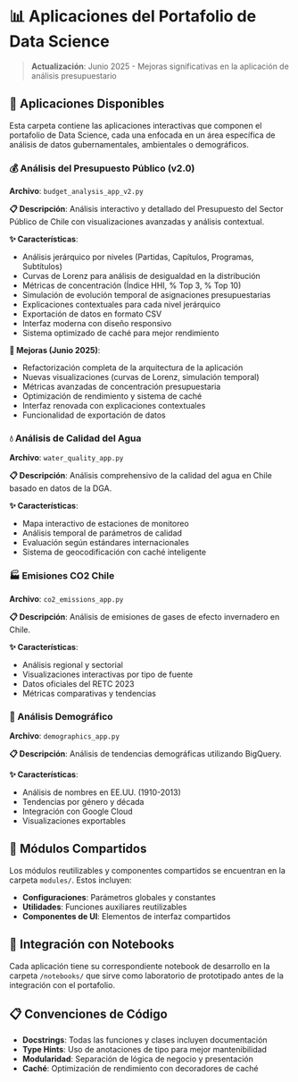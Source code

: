 # 📊 Aplicaciones del Portafolio de Data Science

> **Actualización**: Junio 2025 - Mejoras significativas en la aplicación de análisis presupuestario

## 🚀 Aplicaciones Disponibles

Esta carpeta contiene las aplicaciones interactivas que componen el portafolio de Data Science, cada una enfocada en un área específica de análisis de datos gubernamentales, ambientales o demográficos.

### 💰 Análisis del Presupuesto Público (v2.0)
**Archivo**: `budget_analysis_app_v2.py`

**📋 Descripción**: Análisis interactivo y detallado del Presupuesto del Sector Público de Chile con visualizaciones avanzadas y análisis contextual.

**✨ Características**:
- Análisis jerárquico por niveles (Partidas, Capítulos, Programas, Subtítulos)
- Curvas de Lorenz para análisis de desigualdad en la distribución
- Métricas de concentración (Índice HHI, % Top 3, % Top 10)
- Simulación de evolución temporal de asignaciones presupuestarias
- Explicaciones contextuales para cada nivel jerárquico
- Exportación de datos en formato CSV
- Interfaz moderna con diseño responsivo
- Sistema optimizado de caché para mejor rendimiento

**🔄 Mejoras (Junio 2025)**:
- Refactorización completa de la arquitectura de la aplicación
- Nuevas visualizaciones (curvas de Lorenz, simulación temporal)
- Métricas avanzadas de concentración presupuestaria
- Optimización de rendimiento y sistema de caché
- Interfaz renovada con explicaciones contextuales
- Funcionalidad de exportación de datos

### 💧 Análisis de Calidad del Agua
**Archivo**: `water_quality_app.py`

**📋 Descripción**: Análisis comprehensivo de la calidad del agua en Chile basado en datos de la DGA.

**✨ Características**:
- Mapa interactivo de estaciones de monitoreo
- Análisis temporal de parámetros de calidad
- Evaluación según estándares internacionales
- Sistema de geocodificación con caché inteligente

### 🏭 Emisiones CO2 Chile
**Archivo**: `co2_emissions_app.py`

**📋 Descripción**: Análisis de emisiones de gases de efecto invernadero en Chile.

**✨ Características**:
- Análisis regional y sectorial
- Visualizaciones interactivas por tipo de fuente
- Datos oficiales del RETC 2023
- Métricas comparativas y tendencias

### 👤 Análisis Demográfico
**Archivo**: `demographics_app.py`

**📋 Descripción**: Análisis de tendencias demográficas utilizando BigQuery.

**✨ Características**:
- Análisis de nombres en EE.UU. (1910-2013)
- Tendencias por género y década
- Integración con Google Cloud
- Visualizaciones exportables

## 🧩 Módulos Compartidos

Los módulos reutilizables y componentes compartidos se encuentran en la carpeta `modules/`. Estos incluyen:

- **Configuraciones**: Parámetros globales y constantes
- **Utilidades**: Funciones auxiliares reutilizables
- **Componentes de UI**: Elementos de interfaz compartidos

## 🔄 Integración con Notebooks

Cada aplicación tiene su correspondiente notebook de desarrollo en la carpeta `/notebooks/` que sirve como laboratorio de prototipado antes de la integración con el portafolio.

## 📋 Convenciones de Código

- **Docstrings**: Todas las funciones y clases incluyen documentación
- **Type Hints**: Uso de anotaciones de tipo para mejor mantenibilidad
- **Modularidad**: Separación de lógica de negocio y presentación
- **Caché**: Optimización de rendimiento con decoradores de caché
